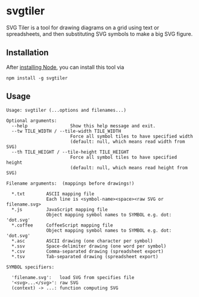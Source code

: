 # svgtiler
SVG Tiler is a tool for drawing diagrams on a grid using text or spreadsheets,
and then substituting SVG symbols to make a big SVG figure.

## Installation
After [installing Node](https://nodejs.org/en/download/),
you can install this tool via

    npm install -g svgtiler

## Usage

```
Usage: svgtiler (...options and filenames...)

Optional arguments:
  --help                Show this help message and exit.
  --tw TILE_WIDTH / --tile-width TILE_WIDTH
                        Force all symbol tiles to have specified width
                        (default: null, which means read width from SVG)
  --th TILE_HEIGHT / --tile-height TILE_HEIGHT
                        Force all symbol tiles to have specified height
                        (default: null, which means read height from SVG)

Filename arguments:  (mappings before drawings!)

  *.txt        ASCII mapping file
               Each line is <symbol-name><space><raw SVG or filename.svg>
  *.js         JavaScript mapping file
               Object mapping symbol names to SYMBOL e.g. dot: 'dot.svg'
  *.coffee     CoffeeScript mapping file
               Object mapping symbol names to SYMBOL e.g. dot: 'dot.svg'
  *.asc        ASCII drawing (one character per symbol)
  *.ssv        Space-delimiter drawing (one word per symbol)
  *.csv        Comma-separated drawing (spreadsheet export)
  *.tsv        Tab-separated drawing (spreadsheet export)

SYMBOL specifiers:

  'filename.svg':   load SVG from specifies file
  '<svg>...</svg>': raw SVG
  (context) -> ...: function computing SVG
```
